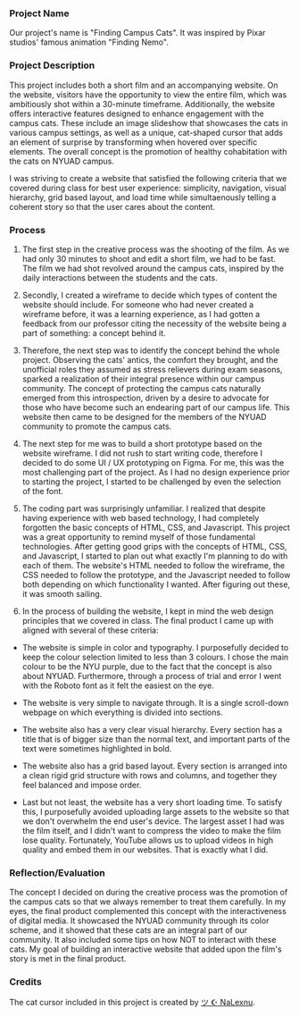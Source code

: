 ### Project Name

Our project's name is "Finding Campus Cats". It was inspired by Pixar studios' famous animation "Finding Nemo".

### Project Description

This project includes both a short film and an accompanying website. On the website, visitors have the opportunity to view the entire film, which was ambitiously shot within a 30-minute timeframe. Additionally, the website offers interactive features designed to enhance engagement with the campus cats. These include an image slideshow that showcases the cats in various campus settings, as well as a unique, cat-shaped cursor that adds an element of surprise by transforming when hovered over specific elements. The overall concept is the promotion of healthy cohabitation with the cats on NYUAD campus.

I was striving to create a website that satisfied the following criteria that we covered during class for best user experience: simplicity, navigation, visual hierarchy, grid based layout, and load time while simultaenously telling a coherent story so that the user cares about the content.

### Process

1. The first step in the creative process was the shooting of the film. As we had only 30 minutes to shoot and edit a short film, we had to be fast. The film we had shot revolved around the campus cats, inspired by the daily interactions between the students and the cats.

2. Secondly, I created a wireframe to decide which types of content the website should include. For someone who had never created a wireframe before, it was a learning experience, as I had gotten a feedback from our professor citing the necessity of the website being a part of something: a concept behind it.

3. Therefore, the next step was to identify the concept behind the whole project. Observing the cats' antics, the comfort they brought, and the unofficial roles they assumed as stress relievers during exam seasons, sparked a realization of their integral presence within our campus community. The concept of protecting the campus cats naturally emerged from this introspection, driven by a desire to advocate for those who have become such an endearing part of our campus life. This website then came to be designed for the members of the NYUAD community to promote the campus cats.

4. The next step for me was to build a short prototype based on the website wireframe. I did not rush to start writing code, therefore I decided to do some UI / UX prototyping on Figma. For me, this was the most challenging part of the project. As I had no design experience prior to starting the project, I started to be challenged by even the selection of the font.

5. The coding part was surprisingly unfamiliar. I realized that despite having experience with web based technology, I had completely forgotten the basic concepts of HTML, CSS, and Javascript. This project was a great opportunity to remind myself of those fundamental technologies. After getting good grips with the concepts of HTML, CSS, and Javascript, I started to plan out what exactly I'm planning to do with each of them. The website's HTML needed to follow the wireframe, the CSS needed to follow the prototype, and the Javascript needed to follow both depending on which functionality I wanted. After figuring out these, it was smooth sailing.

6. In the process of building the website, I kept in mind the web design principles that we covered in class. The final product I came up with aligned with several of these criteria:

- The website is simple in color and typography. I purposefully decided to keep the colour selection limited to less than 3 colours. I chose the main colour to be the NYU purple, due to the fact that the concept is also about NYUAD. Furthermore, through a process of trial and error I went with the Roboto font as it felt the easiest on the eye.

- The website is very simple to navigate through. It is a single scroll-down webpage on which everything is divided into sections.

- The website also has a very clear visual hierarchy. Every section has a title that is of bigger size than the normal text, and important parts of the text were sometimes highlighted in bold.

- The website also has a grid based layout. Every section is arranged into a clean rigid grid structure with rows and columns, and together they feel balanced and impose order.

- Last but not least, the website has a very short loading time. To satisfy this, I purposefully avoided uploading large assets to the website so that we don't overwhelm the end user's device. The largest asset I had was the film itself, and I didn't want to compress the video to make the film lose quality. Fortunately, YouTube allows us to upload videos in high quality and embed them in our websites. That is exactly what I did.

### Reflection/Evaluation

The concept I decided on during the creative process was the promotion of the campus cats so that we always remember to treat them carefully. In my eyes, the final product complemented this concept with the interactiveness of digital media. It showcased the NYUAD community through its color scheme, and it showed that these cats are an integral part of our community. It also included some tips on how NOT to interact with these cats. My goal of building an interactive website that added upon the film's story is met in the final product.

### Credits

The cat cursor included in this project is created by [ツ ☪ NaLexnu](http://www.rw-designer.com/cursor-set/kawaiikittymd#google_vignette).
